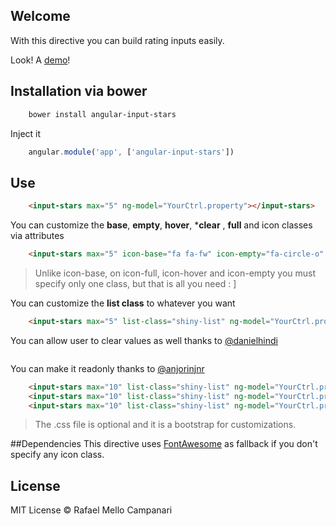 ## Welcome

With this directive you can build rating inputs easily. 

Look!  A [demo](http://lab.rafamello.com/angular-input-stars)!

## Installation via bower

```bash
	bower install angular-input-stars
```

Inject it
```javascript
    angular.module('app', ['angular-input-stars'])
```

## Use

```html
	<input-stars max="5" ng-model="YourCtrl.property"></input-stars>
```

You can customize the **base**, **empty**, **hover**, ***clear** , **full** and icon classes via attributes
```html
	<input-stars max="5" icon-base="fa fa-fw" icon-empty="fa-circle-o" icon-hover="hover" icon-clear="clear" icon-full="fa-circle" ng-model="YourCtrl.property"></input-stars>
```
> Unlike icon-base, on icon-full, icon-hover and icon-empty you must specify only one class, but that is all you need : ]

You can customize the **list class** to whatever you want
```html
	<input-stars max="5" list-class="shiny-list" ng-model="YourCtrl.property"></input-stars>
```

You can allow user to clear values as well thanks to [@danielhindi](https://github.com/danielhindi)
```html
```

You can make it readonly thanks to [@anjorinjnr](https://github.com/anjorinjnr)
```html
	<input-stars max="10" list-class="shiny-list" ng-model="YourCtrl.property" readonly ></input-stars>
	<input-stars max="10" list-class="shiny-list" ng-model="YourCtrl.property" readonly="true" ></input-stars>
	<input-stars max="10" list-class="shiny-list" ng-model="YourCtrl.property" readonly="readonly" ></input-stars>
```

> The .css file is optional and it is a bootstrap for customizations.

##Dependencies
This directive uses [FontAwesome](http://fortawesome.github.io/Font-Awesome/) as fallback if you don't specify any icon class.

## License

MIT License © Rafael Mello Campanari